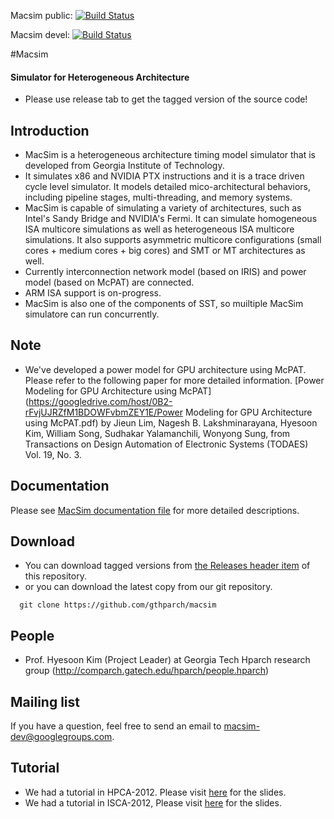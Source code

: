 Macsim public:
[![Build Status](https://travis-ci.org/gthparch/macsim.svg?branch=master)](https://travis-ci.org/gthparch/macsim)

Macsim devel:
[![Build Status](https://travis-ci.com/gthparch/macsim_devel.svg?token=z4k6tqhppzzYfq6nYF7C&branch=master)](https://travis-ci.com/gthparch/macsim_devel)

#Macsim
#### Simulator for Heterogeneous Architecture

* Please use release tab to get the tagged version of the source code! 


## Introduction

* MacSim is a heterogeneous architecture timing model simulator that is developed from Georgia Institute of Technology.
* It simulates x86 and NVIDIA PTX instructions and it is a trace driven cycle level simulator. It models detailed mico-architectural behaviors, including pipeline stages, multi-threading, and memory systems.
* MacSim is capable of simulating a variety of architectures, such as Intel's Sandy Bridge and NVIDIA's Fermi. It can simulate homogeneous ISA multicore simulations as well as heterogeneous ISA multicore simulations. It also supports asymmetric multicore configurations (small cores + medium cores + big cores) and SMT or MT architectures as well.
* Currently interconnection network model (based on IRIS) and power model (based on McPAT) are connected.
* ARM ISA support is on-progress.
* MacSim is also one of the components of SST, so muiltiple MacSim simulatore can run concurrently.


## Note

* We've developed a power model for GPU architecture using McPAT. Please refer to the following paper for more detailed information. [Power Modeling for GPU Architecture using McPAT](https://googledrive.com/host/0B2-rFvjUJRZfM1BDOWFvbmZEY1E/Power Modeling for GPU Architecture using McPAT.pdf) by Jieun Lim, Nagesh B. Lakshminarayana, Hyesoon Kim, William Song, Sudhakar Yalamanchili, Wonyong Sung, from Transactions on Design Automation of Electronic Systems (TODAES) Vol. 19, No. 3.

 
## Documentation

Please see [MacSim documentation file](http://macsim.googlecode.com/files/macsim.pdf) for more detailed descriptions.


## Download

* You can download tagged versions from [the Releases header item](https://github.com/gthparch/macsim/releases) of this repository.
* or you can download the latest copy from our git repository.

```
  git clone https://github.com/gthparch/macsim
```


## People

* Prof. Hyesoon Kim (Project Leader) at Georgia Tech 
Hparch research group 
(http://comparch.gatech.edu/hparch/people.hparch) 


## Mailing list

If you have a question, feel free to send an email to macsim-dev@googlegroups.com.


## Tutorial

* We had a tutorial in HPCA-2012. Please visit [here](http://comparch.gatech.edu/hparch/OcelotMacsim_tutorial.html) for the slides.
* We had a tutorial in ISCA-2012, Please visit [here](http://comparch.gatech.edu/hparch/isca12_gt.html) for the slides.

